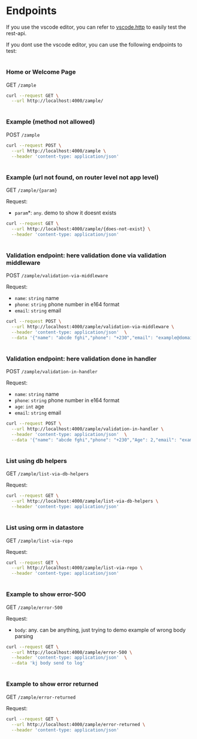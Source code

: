 # Endpoints
If you use the vscode editor, you can refer to [vscode.http](https://github.com/otyang/go-starter/blob/main/cmd/zample/vscode.http) to easily test the rest-api.

If you dont use the vscode editor, you can use the following endpoints to test:



#
###  Home or Welcome Page
GET `/zample`

```bash
curl --request GET \
  --url http://localhost:4000/zample/ 
```

#
###  Example (method not allowed)
POST `/zample`


```bash
curl --request POST \
  --url http://localhost:4000/zample \
  --header 'content-type: application/json' 
```


#
###  Example (url not found, on router level not app level)
GET `/zample/{param}`


Request:
- `param`*: `any`. demo to show it doesnt exists
```bash
curl --request GET \
  --url http://localhost:4000/zample/{does-not-exist} \
  --header 'content-type: application/json' 
```


#
### Validation endpoint: here validation done via validation middleware
POST `/zample/validation-via-middleware`


Request:
- `name`: ``string`` name
- `phone`: ``string`` phone number in e164 format
- `email`: ``string`` email
```bash
curl --request POST \
  --url http://localhost:4000/zample/validation-via-middleware \
  --header 'content-type: application/json'  \
  --data '{"name": "abcde fghi","phone": "+230","email": "example@domain.com"}'
```


#
###  Validation endpoint: here validation done in handler
POST `/zample/validation-in-handler`

Request:
- `name`: ``string`` name
- `phone`: ``string`` phone number in e164 format
- `age`: ``int`` age 
- `email`: ``string`` email
```bash
curl --request POST \
  --url http://localhost:4000/zample/validation-in-handler \
  --header 'content-type: application/json'  \
  --data '{"name": "abcde fghi","phone": "+230","Age": 2,"email": "example@domain.com"}'
```


#
### List using db helpers
GET `/zample/list-via-db-helpers`

Request:
```bash
curl --request GET \
  --url http://localhost:4000/zample/list-via-db-helpers \
  --header 'content-type: application/json' 
```


#
### List using orm in datastore
GET `/zample/list-via-repo`

Request:
```bash
curl --request GET \
  --url http://localhost:4000/zample/list-via-repo \
  --header 'content-type: application/json' 
```


#
### Example to show error-500
GET `/zample/error-500` 

Request:
- `body`: any.  can be anything, just trying to demo example of wrong body parsing
```bash
curl --request GET \
  --url http://localhost:4000/zample/error-500 \
  --header 'content-type: application/json'  \
  --data 'kj body send to log'
```


#
### Example to show error returned
GET `/zample/error-returned`

Request:
```bash
curl --request GET \
  --url http://localhost:4000/zample/error-returned \
  --header 'content-type: application/json' 
```



 
 
